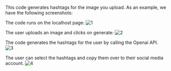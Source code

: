 This code generates hashtags for the image you upload. As an example, we have the following screenshots:


The code runs on the localhost page:
![1](https://github.com/user-attachments/assets/bcaa4831-b9bb-48ec-a1fe-0757c45697a8)


The user uploads an image and clicks on generate:
![2](https://github.com/user-attachments/assets/fc011c28-dc78-4648-b68b-40e404caaf0d)


The code generates the hashtags for the user by calling the Openai API.
![3](https://github.com/user-attachments/assets/27116173-ca5c-4760-aafd-983b2948cd70)


The user can select the hashtags and copy them over to their social media account.
![4](https://github.com/user-attachments/assets/0d706b09-cfe8-4d3c-9b7b-99f466fd1d53)


